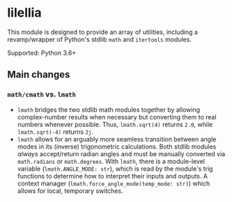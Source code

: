# lilellia

This module is designed to provide an array of utilities, including a revamp/wrapper of Python's stdlib `math` and `itertools` modules.

Supported: Python 3.6+

## Main changes

### `math/cmath` vs. `lmath`

- `lmath` bridges the two stdlib math modules together by allowing complex-number results when necessary but converting them to real numbers whenever possible. Thus, `lmath.sqrt(4)` returns `2.0`, while `lmath.sqrt(-4)` returns `2j`.
- `lmath` allows for an arguably more seamless transition between angle modes in its (inverse) trigonometric calculations. Both stdlib modules *always* accept/return radian angles and must be manually converted via `math.radians` or `math.degrees`. With `lmath`, there is a module-level variable (`lmath.ANGLE_MODE: str`), which is read by the module's trig functions to determine how to interpret their inputs and outputs. A context manager (`lmath.force_angle_mode(temp_mode: str)`) which allows for local, temporary switches.
